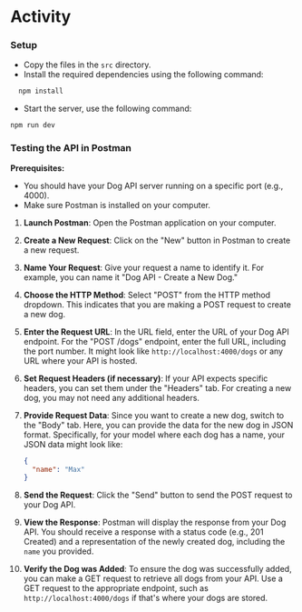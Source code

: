 # Activity


### Setup

- Copy the files in the `src` directory.
- Install the required dependencies using the following command:
```sh
  npm install
```
- Start the server, use the following command:
```
npm run dev
```

### Testing the  API in Postman

**Prerequisites:**
- You should have your Dog API server running on a specific port (e.g., 4000).
- Make sure Postman is installed on your computer.

1. **Launch Postman**: Open the Postman application on your computer.

2. **Create a New Request**: Click on the "New" button in Postman to create a new request.

3. **Name Your Request**: Give your request a name to identify it. For example, you can name it "Dog API - Create a New Dog."

4. **Choose the HTTP Method**: Select "POST" from the HTTP method dropdown. This indicates that you are making a POST request to create a new dog.

5. **Enter the Request URL**: In the URL field, enter the URL of your Dog API endpoint. For the "POST /dogs" endpoint, enter the full URL, including the port number. It might look like `http://localhost:4000/dogs` or any URL where your API is hosted.

6. **Set Request Headers (if necessary)**: If your API expects specific headers, you can set them under the "Headers" tab. For creating a new dog, you may not need any additional headers.

7. **Provide Request Data**: Since you want to create a new dog, switch to the "Body" tab. Here, you can provide the data for the new dog in JSON format. Specifically, for your model where each dog has a name, your JSON data might look like:

   ```json
   {
     "name": "Max"
   }
   ```

8. **Send the Request**: Click the "Send" button to send the POST request to your Dog API.

9. **View the Response**: Postman will display the response from your Dog API. You should receive a response with a status code (e.g., 201 Created) and a representation of the newly created dog, including the `name` you provided.

10. **Verify the Dog was Added**: To ensure the dog was successfully added, you can make a GET request to retrieve all dogs from your API. Use a GET request to the appropriate endpoint, such as `http://localhost:4000/dogs` if that's where your dogs are stored.



